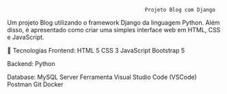                                                  Projeto Blog com Django
Um projeto Blog utilizando o framework Django da linguagem Python. Além disso, é apresentado como criar uma simples interface web em HTML, CSS e JavaScript.

🚀 Tecnologias Frontend: HTML 5 CSS 3 JavaScript Bootstrap 5

Backend: Python

Database: MySQL Server Ferramenta Visual Studio Code (VSCode) Postman Git Docker
